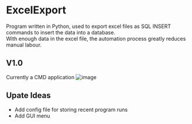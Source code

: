 # ExcelExport
Program written in Python, used to export excel files as SQL INSERT commands to insert the data into a database.  
With enough data in the excel file, the automation process greatly reduces manual labour.

## V1.0
Currently a CMD application
![image](https://user-images.githubusercontent.com/58745400/133308370-cce48889-03fb-47c1-a41f-2ce35aff614a.png)

## Upate Ideas
- Add config file for storing recent program runs
- Add GUI menu
